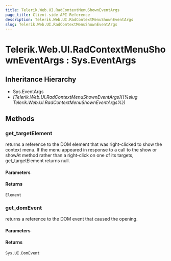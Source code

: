 ```yaml
---
title: Telerik.Web.UI.RadContextMenuShownEventArgs
page_title: Client-side API Reference
description: Telerik.Web.UI.RadContextMenuShownEventArgs
slug: Telerik.Web.UI.RadContextMenuShownEventArgs
---
```


# Telerik.Web.UI.RadContextMenuShownEventArgs : Sys.EventArgs 

## Inheritance Hierarchy

* Sys.EventArgs
* *[Telerik.Web.UI.RadContextMenuShownEventArgs]({%slug Telerik.Web.UI.RadContextMenuShownEventArgs%})*

## Methods

###  get_targetElement

returns a reference to the DOM element that was right-clicked to show the context menu. If the menu appeared in response to a call to the show or showAt method rather than a right-click on one of its targets, get_targetElement returns null.

#### Parameters

#### Returns

`Element` 

###  get_domEvent

returns a reference to the DOM event that caused the opening.

#### Parameters

#### Returns

`Sys.UI.DomEvent`